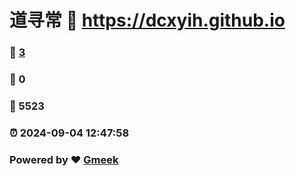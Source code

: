 # 道寻常 :link: https://dcxyih.github.io 
### :page_facing_up: [3](https://dcxyih.github.io/tag.html) 
### :speech_balloon: 0 
### :hibiscus: 5523 
### :alarm_clock: 2024-09-04 12:47:58 
### Powered by :heart: [Gmeek](https://github.com/Meekdai/Gmeek)
